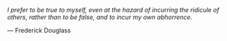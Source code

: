 *I prefer to be true to myself, even at the hazard of incurring the ridicule of others, rather than to be false, and to incur my own abhorrence.*

— Frederick Douglass